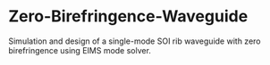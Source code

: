 # Zero-Birefringence-Waveguide
 Simulation and design of a single-mode SOI rib waveguide with zero birefringence using EIMS mode solver.
